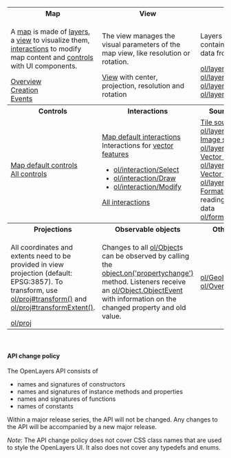 <table><tr>
<th width="33.3%">Map</th><th width="33.3%">View</th><th width="33.3%">Layers</th>
</tr><tr>
<td><p>A <a href="module-ol_Map-Map.html">map</a> is made of <a href="module-ol_layer_Base-BaseLayer.html">layers</a>, a <a href="module-ol_View-View.html">view</a> to visualize them, <a href="module-ol_interaction_Interaction-Interaction.html">interactions</a> to modify map content and <a href="module-ol_control_Control-Control.html">controls</a> with UI components.</p>
<a href="module-ol_Map-Map.html">Overview</a><br>
<a href="module-ol_Map-Map.html#Map">Creation</a><br>
<a href="module-ol_MapBrowserEvent-MapBrowserEvent.html">Events</a></td>
<td><p>The view manages the visual parameters of the map view, like resolution or rotation.</p>
<a href="module-ol_View-View.html">View</a> with center, projection, resolution and rotation</td>
<td><p>Layers are lightweight containers that get their data from <a href="module-ol_source_Source-Source.html">sources</a>.</p>
<a href="module-ol_layer_Tile-TileLayer.html">ol/layer/Tile</a><br>
<a href="module-ol_layer_Image-ImageLayer.html">ol/layer/Image</a><br>
<a href="module-ol_layer_Vector-VectorLayer.html">ol/layer/Vector</a><br>
<a href="module-ol_layer_VectorTile-VectorTileLayer.html">ol/layer/VectorTile</a></td>
</tr><tr>
<th>Controls</th><th>Interactions</th><th>Sources and formats</th>
</tr><tr>
<td><a href="module-ol_control.html#.defaults">Map default controls</a><br>
<a href="module-ol_control_Control-Control.html">All controls</a>
</td>
<td>
<a href="module-ol_interaction.html#~defaults">Map default interactions</a><br>
Interactions for <a href="module-ol_Feature-Feature.html">vector features</a>
<ul><li><a href="module-ol_interaction_Select-Select.html">ol/interaction/Select</a></li>
<li><a href="module-ol_interaction_Draw-Draw.html">ol/interaction/Draw</a></li>
<li><a href="module-ol_interaction_Modify-Modify.html">ol/interaction/Modify</a></li></ul>
<a href="module-ol_interaction_Interaction-Interaction.html">All interactions</a></td>
<td><a href="module-ol_source_Tile-TileSource.html">Tile sources</a> for <a href="module-ol_layer_Tile-TileLayer.html">ol/layer/Tile</a>
<br><a href="module-ol_source_Image-ImageSource.html">Image sources</a> for <a href="module-ol_layer_Image-ImageLayer.html">ol/layer/Image</a>
<br><a href="module-ol_source_Vector-VectorSource.html">Vector sources</a> for <a href="module-ol_layer_Vector-VectorLayer.html">ol/layer/Vector</a>
<br><a href="module-ol_source_VectorTile-VectorTile.html">Vector tile sources</a> for <a href="module-ol_layer_VectorTile-VectorTileLayer.html">ol/layer/VectorTile</a>
<br><a href="module-ol_format_Feature-FeatureFormat.html">Formats</a> for reading/writing vector data
<br><a href="module-ol_format_WMSCapabilities-WMSCapabilities.html">ol/format/WMSCapabilities</a></td></tr>
<tr><th>Projections</th><th>Observable objects</th><th>Other components</th></tr>
<tr><td><p>All coordinates and extents need to be provided in view projection (default: EPSG:3857). To transform, use <a href="module-ol_proj.html#.transform">ol/proj#transform()</a> and <a href="module-ol_proj.html#.transformExtent">ol/proj#transformExtent()</a>.</p>
<a href="module-ol_proj.html">ol/proj</a></td>
<td><p>Changes to all <a href="module-ol_Object-BaseObject.html">ol/Object</a>s can be observed by calling the <a href="module-ol_Object-BaseObject.html#on">object.on('propertychange')</a> method.  Listeners receive an <a href="module-ol_Object-ObjectEvent.html">ol/Object.ObjectEvent</a> with information on the changed property and old value.</p>
<td>
<a href="module-ol_Geolocation.html">ol/Geolocation</a><br>
<a href="module-ol_Overlay-Overlay.html">ol/Overlay</a><br></td>
</tr></table>

&nbsp;

#### API change policy

The OpenLayers API consists of
* names and signatures of constructors
* names and signatures of instance methods and properties
* names and signatures of functions
* names of constants

Within a major release series, the API will not be changed.  Any changes to the API will be accompanied by a new major release.

*Note*: The API change policy does not cover CSS class names that are used to style the OpenLayers UI. It also does not cover any typedefs and enums.
